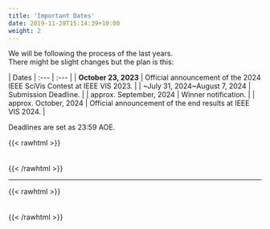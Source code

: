 ```yaml
---
title: 'Important Dates'
date: 2019-11-28T15:14:39+10:00
weight: 2
---
```


We will be following the process of the last years.  
There might be slight changes but the plan is this:

| Dates
| :---        |    :---   |
| **October 23, 2023** |  Official announcement of the 2024 IEEE SciVis Contest at IEEE VIS 2023.  |
| ~July 31, 2024~August 7, 2024 | Submission Deadline.  |
| approx. September, 2024 |  Winner notification.  |
| approx. October, 2024 | Official announcement of the end results at IEEE VIS 2024. |  

Deadlines are set as 23:59 AOE.

{{< rawhtml >}}
<div style="height:  20px"></div>
{{< /rawhtml >}} 

----------   

{{< rawhtml >}}
<div style="height:  20px"></div>
{{< /rawhtml >}}